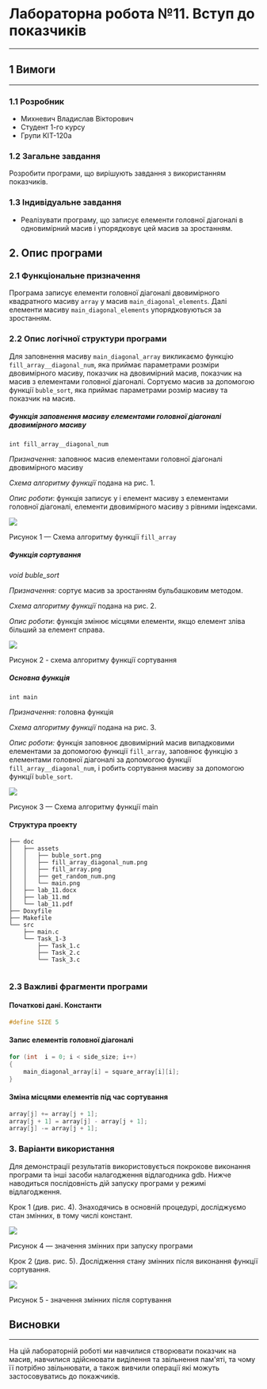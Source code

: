 ﻿# Лабораторна робота №11. Вступ до показчиків
---
## 1 Вимоги
---
### 1.1 Розробник
* Михневич Владислав Вікторович 
* Студент 1-го курсу
* Групи КІТ-120а
### 1.2 Загальне завдання
Розробити програми, що вирішують завдання з використанням показчиків.
### 1.3 Індивідуальне завдання

* Реалізувати програму, що записує елементи головної діагоналі в одновимірний масив і упорядковує цей масив за зростанням.

## 2. Опис програми

### 2.1 Функціональне призначення

Програма записує елементи головної діагоналі двовимірного квадратного масиву ``array`` у масив ``main_diagonal_elements``. Далі елементи масиву ``main_diagonal_elements`` упорядковуються за зростанням.

### 2.2 Опис логічної структури програми

Для заповнення масиву ``main_diagonal_array`` викликаємо функцію ``fill_array__diagonal_num``, яка приймає параметрами розміри двовимірного масиву, показчик на двовимірний масив, показчик на масив з елементами головної діагоналі. Сортуємо масив за допомогою функції ``buble_sort``, яка приймає параметрами розмір масиву та показчик на масив.

##### Функція заповнення масиву елементами головної діагоналі двовимірного масиву

``int fill_array__diagonal_num``

_Призначення:_ заповнює масив елементами головної діагоналі двовимірного масиву

_Схема алгоритму функції_ подана на рис. 1.

_Опис роботи_: функція записує у i елемент масиву з елементами головної діагоналі, елементи двовимірного масиву з рівними індексами.



![](assets/fill_array_diagonal_num.png)
  
Рисунок 1 — Схема алгоритму функції ``fill_array``
##### Функція сортування
*void  buble_sort*

_Призначення:_ сортує масив за зростанням бульбашковим методом.

_Схема алгоритму функції_ подана на рис. 2.

_Опис роботи_: функція змінює місцями елементи, якщо елемент зліва більший за елемент справа.


![](assets/buble_sort.png) 

Рисунок 2 - схема алгоритму функції сортування
##### _**Основна функція**_

``int main``

_Призначення:_ головна функція

_Схема алгоритму функції_ подана на рис. 3.

_Опис роботи:_ функція заповнює двовимірний масив випадковими елементами за допомогою функції ``fill_array``, заповнює функцію з елементами головної діагоналі за допомогою функції ``fill_array__diagonal_num``, і робить сортування масиву за допомогою функції ``buble_sort``.

![](assets/main.png)

Рисунок 3 — Схема алгоритму функції main

#### Структура проекту

```
├── doc
│   ├── assets
│   │   ├── buble_sort.png
│   │   ├── fill_array_diagonal_num.png
│   │   ├── fill_array.png
│   │   ├── get_random_num.png
│   │   └── main.png
│   ├── lab_11.docx
│   ├── lab_11.md
│   └── lab_11.pdf
├── Doxyfile
├── Makefile
└── src
    ├── main.c
    └── Task_1-3
        ├── Task_1.c
        ├── Task_2.c
        └── Task_3.c


```

### 2.3 Важливі фрагменти програми
#### Початкові дані. Константи
```c
#define SIZE 5
```
#### Запис елементів головної діагоналі
```c
for (int  i = 0; i < side_size; i++)
{
	main_diagonal_array[i] = square_array[i][i];
}
```
#### Зміна місцями елементів під час сортування
```c
array[j] += array[j + 1];
array[j + 1] = array[j] - array[j + 1];
array[j] -= array[j + 1];
```
### 3. Варіанти використання

Для демонстрації результатів використовується покрокове виконання програми та інші засоби налагодження відлагодника gdb. Нижче наводиться послідовність  дій запуску програми у режимі відлагодження.

Крок 1 (див. рис. 4). Знаходячись в основній процедурі, досліджуємо стан змінних, в тому числі констант.

![](assets/nemiver1.png) 

Рисунок 4 — значення змінних при запуску програми


Крок 2 (див. рис. 5). Дослідження стану змінних після виконання функції сортування.

![](assets/nemiver2.png) 

Рисунок 5 - значення змінних після сортування

## Висновки
---

На цій лабораторній роботі ми навчилися створювати показчик на масив, навчилися здійснювати виділення та звільнення пам'яті, та чому її потрібно звільнювати, а також вивчили операції які можуть застосовуватись до покажчиків.
